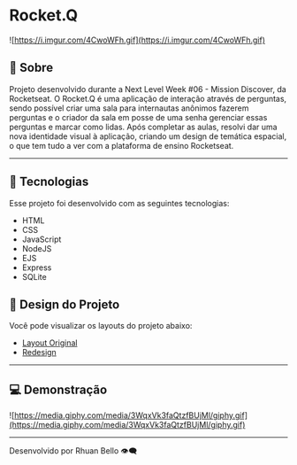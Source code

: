 # Rocket.Q

![https://i.imgur.com/4CwoWFh.gif](https://i.imgur.com/4CwoWFh.gif)

## 📖 Sobre

Projeto desenvolvido durante a Next Level Week #06 - Mission Discover, da Rocketseat.
O Rocket.Q é uma aplicação de interação através de perguntas, sendo possível criar uma sala para internautas anônimos fazerem perguntas e o criador da sala em posse de uma senha gerenciar essas perguntas e marcar como lidas.
Após completar as aulas, resolvi dar uma nova identidade visual à aplicação, criando um design de temática espacial, o que tem tudo a ver com a plataforma de ensino Rocketseat.

---

## **🚀 Tecnologias**

Esse projeto foi desenvolvido com as seguintes tecnologias:

- HTML
- CSS
- JavaScript
- NodeJS
- EJS
- Express
- SQLite

## 🎨 Design do Projeto

Você pode visualizar os layouts do projeto abaixo:

- [Layout Original](https://www.figma.com/file/vp3iFfd1ohCbHyDX9jCiQi/Roquet.q)
- [Redesign](https://www.figma.com/file/GwcLcQ9BD0Bb9dPjGRHqsg/Rocket.Q?node-id=0%3A1)

---

## 💻 **Demonstração**

![https://media.giphy.com/media/3WqxVk3faQtzfBUjMl/giphy.gif](https://media.giphy.com/media/3WqxVk3faQtzfBUjMl/giphy.gif)

---

Desenvolvido por Rhuan Bello 👁️‍🗨️